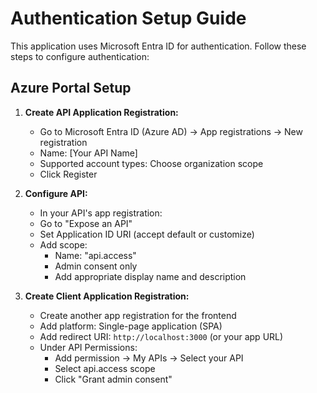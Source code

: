 # Authentication Setup Guide

This application uses Microsoft Entra ID for authentication. Follow these steps to configure authentication:

## Azure Portal Setup

1. **Create API Application Registration:**
   - Go to Microsoft Entra ID (Azure AD) → App registrations → New registration
   - Name: [Your API Name]
   - Supported account types: Choose organization scope
   - Click Register

2. **Configure API:**
   - In your API's app registration:
   - Go to "Expose an API"
   - Set Application ID URI (accept default or customize)
   - Add scope:
     - Name: "api.access"
     - Admin consent only
     - Add appropriate display name and description

3. **Create Client Application Registration:**
   - Create another app registration for the frontend
   - Add platform: Single-page application (SPA)
   - Add redirect URI: `http://localhost:3000` (or your app URL)
   - Under API Permissions:
     - Add permission → My APIs → Select your API
     - Select api.access scope
     - Click "Grant admin consent"